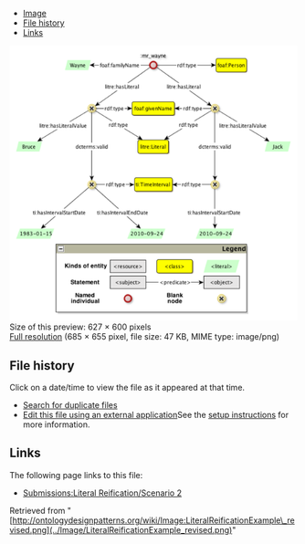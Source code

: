 * [Image](../Image/LiteralReificationExample_revised.png#file)
* [File history](../Image/LiteralReificationExample_revised.png#filehistory)
* [Links](../Image/LiteralReificationExample_revised.png#filelinks)

[![Image:LiteralReificationExample revised.png](../images/thumb/6/68/LiteralReificationExample_revised.png/627px-LiteralReificationExample_revised.png)](../images/6/68/LiteralReificationExample_revised.png)  
Size of this preview: 627 × 600 pixels  
[Full resolution](../images/6/68/LiteralReificationExample_revised.png)‎ (685 × 655 pixel, file size: 47 KB, MIME type: image/png)

## File history

Click on a date/time to view the file as it appeared at that time.



  
* [Search for duplicate files](http://ontologydesignpatterns.org/wiki/Special:FileDuplicateSearch/LiteralReificationExample_revised.png "Special:FileDuplicateSearch/LiteralReificationExample revised.png")
* [Edit this file using an external application](http://ontologydesignpatterns.org/wiki/index.php?title=Image:LiteralReificationExample_revised.png&action=edit&externaledit=true&mode=file "Image:LiteralReificationExample revised.png")See the [setup instructions](http://www.mediawiki.org/wiki/Manual:External_editors "http://www.mediawiki.org/wiki/Manual:External_editors") for more information.

## Links



The following page links to this file:


* [Submissions:Literal Reification/Scenario 2](../Submissions/Literal_Reification/Scenario_2 "Submissions:Literal Reification/Scenario 2")


Retrieved from "[http://ontologydesignpatterns.org/wiki/Image:LiteralReificationExample\_revised.png](../Image/LiteralReificationExample_revised.png)"